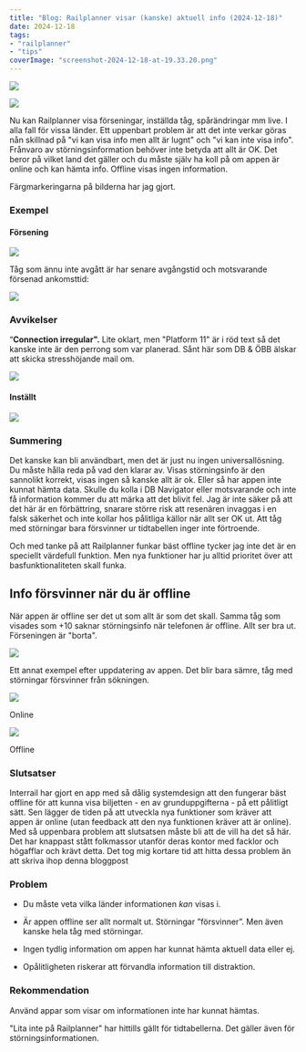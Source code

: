 ```yaml
---
title: "Blog: Railplanner visar (kanske) aktuell info (2024-12-18)"
date: 2024-12-18
tags:
- "railplanner"
- "tips"
coverImage: "screenshot-2024-12-18-at-19.33.20.png"
---
```


![](images/railplanner-visar-kanske-aktuell-info_5.png?w=673)

![](images/railplanner-visar-kanske-aktuell-info_8.jpg?w=1024)

Nu kan Railplanner visa förseningar, inställda tåg, spårändringar mm live. I alla fall för vissa länder. Ett uppenbart problem är att det inte verkar göras nån skillnad på "vi kan visa info men allt är lugnt" och "vi kan inte visa info". Frånvaro av störningsinformation behöver inte betyda att allt är OK. Det beror på vilket land det gäller och du måste själv ha koll på om appen är online och kan hämta info. Offline visas ingen information.

Färgmarkeringarna på bilderna har jag gjort.

### Exempel

#### Försening

![](images/railplanner-visar-kanske-aktuell-info_7.jpeg?w=465)

Tåg som ännu inte avgått är har senare avgångstid och motsvarande försenad ankomsttid:

![](images/railplanner-visar-kanske-aktuell-info_3.jpeg?w=455)

### Avvikelser

“**Connection irregular".** Lite oklart, men "Platform 11" är i röd text så det kanske inte är den perrong som var planerad. Sånt här som DB & ÖBB älskar att skicka stresshöjande mail om.

![](images/railplanner-visar-kanske-aktuell-info_4.jpeg?w=596)

#### Inställt

![](images/railplanner-visar-kanske-aktuell-info_2.jpeg?w=674)

### Summering

Det kanske kan bli användbart, men det är just nu ingen universallösning. Du måste hålla reda på vad den klarar av. Visas störningsinfo är den sannolikt korrekt, visas ingen så kanske allt är ok. Eller så har appen inte kunnat hämta data. Skulle du kolla i DB Navigator eller motsvarande och inte få information kommer du att märka att det blivit fel. Jag är inte säker på att det här är en förbättring, snarare större risk att resenären invaggas i en falsk säkerhet och inte kollar hos pålitliga källor när allt ser OK ut. Att tåg med störningar bara försvinner ur tidtabellen inger inte förtroende.

Och med tanke på att Railplanner funkar bäst offline tycker jag inte det är en speciellt värdefull funktion. Men nya funktioner har ju alltid prioritet över att basfunktionaliteten skall funka.

## Info försvinner när du är offline

När appen är offline ser det ut som allt är som det skall. Samma tåg som visades som +10 saknar störningsinfo när telefonen är offline. Allt ser bra ut. Förseningen är "borta".

![](images/railplanner-visar-kanske-aktuell-info_1.jpeg?w=380)

Ett annat exempel efter uppdatering av appen. Det blir bara sämre, tåg med störningar försvinner från sökningen.

![](images/railplanner-visar-kanske-aktuell-info_10.jpg?w=1024)

<figcaption>

Online

</figcaption>

![](images/railplanner-visar-kanske-aktuell-info_6.jpg?w=867)

<figcaption>

Offline

</figcaption>

### Slutsatser

Interrail har gjort en app med så dålig systemdesign att den fungerar bäst offline för att kunna visa biljetten - en av grunduppgifterna - på ett pålitligt sätt. Sen lägger de tiden på att utveckla nya funktioner som kräver att appen är online (utan feedback att den nya funktionen kräver att är online). Med så uppenbara problem att slutsatsen måste bli att de vill ha det så här. Det har knappast stått folkmassor utanför deras kontor med facklor och högafflar och krävt detta. Det tog mig kortare tid att hitta dessa problem än att skriva ihop denna bloggpost

### Problem

- Du måste veta vilka länder informationen _kan_ visas i.

- Är appen offline ser allt normalt ut. Störningar ”försvinner”. Men även kanske hela tåg med störningar.

- Ingen tydlig information om appen har kunnat hämta aktuell data eller ej.

- Opålitligheten riskerar att förvandla information till distraktion.

### Rekommendation

Använd appar som visar om informationen inte har kunnat hämtas.

"Lita inte på Railplanner" har hittills gällt för tidtabellerna. Det gäller även för störningsinformationen.
